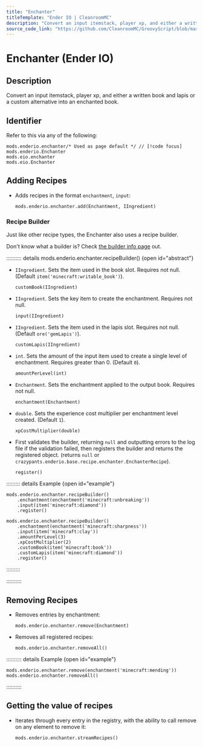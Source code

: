 ```yaml
---
title: "Enchanter"
titleTemplate: "Ender IO | CleanroomMC"
description: "Convert an input itemstack, player xp, and either a written book and lapis or a custom alternative into an enchanted book."
source_code_link: "https://github.com/CleanroomMC/GroovyScript/blob/master/src/main/java/com/cleanroommc/groovyscript/compat/mods/enderio/Enchanter.java"
---
```


# Enchanter (Ender IO)

## Description

Convert an input itemstack, player xp, and either a written book and lapis or a custom alternative into an enchanted book.

## Identifier

Refer to this via any of the following:

```groovy:no-line-numbers {1}
mods.enderio.enchanter/* Used as page default */ // [!code focus]
mods.enderio.Enchanter
mods.eio.enchanter
mods.eio.Enchanter
```


## Adding Recipes

- Adds recipes in the format `enchantment`, `input`:

    ```groovy:no-line-numbers
    mods.enderio.enchanter.add(Enchantment, IIngredient)
    ```


### Recipe Builder

Just like other recipe types, the Enchanter also uses a recipe builder.

Don't know what a builder is? Check [the builder info page](../../groovy/builder.md) out.

:::::::::: details mods.enderio.enchanter.recipeBuilder() {open id="abstract"}
- `IIngredient`. Sets the item used in the book slot. Requires not null. (Default `item('minecraft:writable_book')`).

    ```groovy:no-line-numbers
    customBook(IIngredient)
    ```

- `IIngredient`. Sets the key item to create the enchantment. Requires not null.

    ```groovy:no-line-numbers
    input(IIngredient)
    ```

- `IIngredient`. Sets the item used in the lapis slot. Requires not null. (Default `ore('gemLapis')`).

    ```groovy:no-line-numbers
    customLapis(IIngredient)
    ```

- `int`. Sets the amount of the input item used to create a single level of enchantment. Requires greater than 0. (Default `0`).

    ```groovy:no-line-numbers
    amountPerLevel(int)
    ```

- `Enchantment`. Sets the enchantment applied to the output book. Requires not null.

    ```groovy:no-line-numbers
    enchantment(Enchantment)
    ```

- `double`. Sets the experience cost multiplier per enchantment level created. (Default `1`).

    ```groovy:no-line-numbers
    xpCostMultiplier(double)
    ```

- First validates the builder, returning `null` and outputting errors to the log file if the validation failed, then registers the builder and returns the registered object. (returns `null` or `crazypants.enderio.base.recipe.enchanter.EnchanterRecipe`).

    ```groovy:no-line-numbers
    register()
    ```

::::::::: details Example {open id="example"}
```groovy:no-line-numbers
mods.enderio.enchanter.recipeBuilder()
    .enchantment(enchantment('minecraft:unbreaking'))
    .input(item('minecraft:diamond'))
    .register()

mods.enderio.enchanter.recipeBuilder()
    .enchantment(enchantment('minecraft:sharpness'))
    .input(item('minecraft:clay'))
    .amountPerLevel(3)
    .xpCostMultiplier(2)
    .customBook(item('minecraft:book'))
    .customLapis(item('minecraft:diamond'))
    .register()
```

:::::::::

::::::::::

## Removing Recipes

- Removes entries by enchantment:

    ```groovy:no-line-numbers
    mods.enderio.enchanter.remove(Enchantment)
    ```

- Removes all registered recipes:

    ```groovy:no-line-numbers
    mods.enderio.enchanter.removeAll()
    ```

:::::::::: details Example {open id="example"}
```groovy:no-line-numbers
mods.enderio.enchanter.remove(enchantment('minecraft:mending'))
mods.enderio.enchanter.removeAll()
```

::::::::::

## Getting the value of recipes

- Iterates through every entry in the registry, with the ability to call remove on any element to remove it:

    ```groovy:no-line-numbers
    mods.enderio.enchanter.streamRecipes()
    ```
